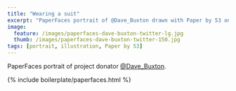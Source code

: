 ```yaml
---
title: "Wearing a suit"
excerpt: "PaperFaces portrait of @Dave_Buxton drawn with Paper by 53 on an iPad."
image: 
  feature: /images/paperfaces-dave-buxton-twitter-lg.jpg
  thumb: /images/paperfaces-dave-buxton-twitter-150.jpg
tags: [portrait, illustration, Paper by 53]
---
```


PaperFaces portrait of project donator [@Dave_Buxton](http://twitter.com/Dave_Buxton).

{% include boilerplate/paperfaces.html %}